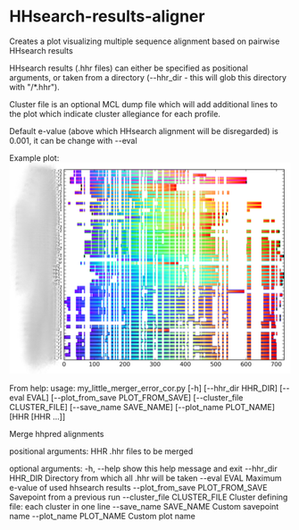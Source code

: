 # HHsearch-results-aligner
Creates a plot visualizing multiple sequence alignment based on pairwise HHsearch results

HHsearch results (.hhr files) can either be specified as positional arguments, or taken from a directory (--hhr_dir - this will glob this directory with "/\*.hhr").

Cluster file is an optional MCL dump file which will add additional lines to the plot which indicate cluster allegiance
for each profile.

Default e-value (above which HHsearch alignment will be disregarded) is 0.001, it can be change with --eval

Example plot:
![Example plot](new.png?raw=true "Alignment with clustering info")


From help:
usage: my_little_merger_error_cor.py [-h] [--hhr_dir HHR_DIR] [--eval EVAL]
                                     [--plot_from_save PLOT_FROM_SAVE]
                                     [--cluster_file CLUSTER_FILE]
                                     [--save_name SAVE_NAME]
                                     [--plot_name PLOT_NAME]
                                     [HHR [HHR ...]]

Merge hhpred alignments

positional arguments:
  HHR                   .hhr files to be merged

optional arguments:
  -h, --help            show this help message and exit
  --hhr_dir HHR_DIR     Directory from which all .hhr will be taken
  --eval EVAL           Maximum e-value of used hhsearch results
  --plot_from_save PLOT_FROM_SAVE
                        Savepoint from a previous run
  --cluster_file CLUSTER_FILE
                        Cluster defining file: each cluster in one line
  --save_name SAVE_NAME
                        Custom savepoint name
  --plot_name PLOT_NAME
                        Custom plot name
